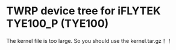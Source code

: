 # TWRP device tree for iFLYTEK TYE100_P (TYE100)
The kernel file is too large.
So you should use the kernel.tar.gz！！
